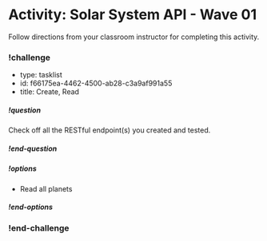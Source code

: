
# Activity: Solar System API - Wave 01

Follow directions from your classroom instructor for completing this activity.

<!-- prettier-ignore-start -->
### !challenge
* type: tasklist
* id: f66175ea-4462-4500-ab28-c3a9af991a55
* title: Create, Read
##### !question

Check off all the RESTful endpoint(s) you created and tested.

##### !end-question
##### !options

* Read all planets

##### !end-options
### !end-challenge
<!-- prettier-ignore-end -->